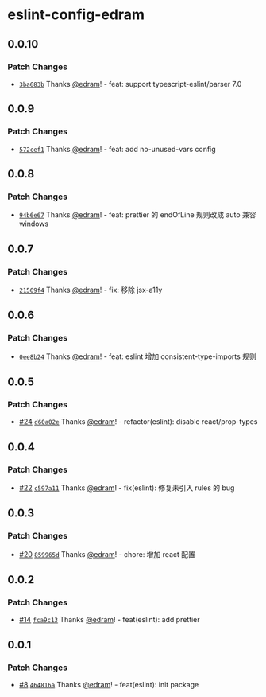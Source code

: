 # eslint-config-edram

## 0.0.10

### Patch Changes

- [`3ba683b`](https://github.com/edram/packages/commit/3ba683bc56b239666a5eed88d6b862e7fda1ef9f) Thanks [@edram](https://github.com/edram)! - feat: support typescript-eslint/parser 7.0

## 0.0.9

### Patch Changes

- [`572cef1`](https://github.com/edram/packages/commit/572cef1151c63efaac5f6d6fe113408797585861) Thanks [@edram](https://github.com/edram)! - feat: add no-unused-vars config

## 0.0.8

### Patch Changes

- [`94b6e67`](https://github.com/edram/packages/commit/94b6e678d3e831e3c035b7bf36c2c9fe92630a72) Thanks [@edram](https://github.com/edram)! - feat: prettier 的 endOfLine 规则改成 auto 兼容 windows

## 0.0.7

### Patch Changes

- [`21569f4`](https://github.com/edram/packages/commit/21569f41ada2d39ed64d0e1243b112d401579ef2) Thanks [@edram](https://github.com/edram)! - fix: 移除 jsx-a11y

## 0.0.6

### Patch Changes

- [`0ee8b24`](https://github.com/edram/packages/commit/0ee8b24493492a6cbbd108855c0944129762bc7a) Thanks [@edram](https://github.com/edram)! - feat: eslint 增加 consistent-type-imports 规则

## 0.0.5

### Patch Changes

- [#24](https://github.com/edram/packages/pull/24) [`d60a02e`](https://github.com/edram/packages/commit/d60a02e5c16d1299e78b500f57d468330b7a7b3f) Thanks [@edram](https://github.com/edram)! - refactor(eslint): disable react/prop-types

## 0.0.4

### Patch Changes

- [#22](https://github.com/edram/packages/pull/22) [`c597a11`](https://github.com/edram/packages/commit/c597a1124d6b08ab9f8f847e3cea38853d5fd156) Thanks [@edram](https://github.com/edram)! - fix(eslint): 修复未引入 rules 的 bug

## 0.0.3

### Patch Changes

- [#20](https://github.com/edram/packages/pull/20) [`859965d`](https://github.com/edram/packages/commit/859965db68f765ac8525050e3c004376cd8dc306) Thanks [@edram](https://github.com/edram)! - chore: 增加 react 配置

## 0.0.2

### Patch Changes

- [#14](https://github.com/edram/packages/pull/14) [`fca9c13`](https://github.com/edram/packages/commit/fca9c13b4c4bfc3f84b58a4892bc948605cc132a) Thanks [@edram](https://github.com/edram)! - feat(eslint): add prettier

## 0.0.1

### Patch Changes

- [#8](https://github.com/edram/packages/pull/8) [`464816a`](https://github.com/edram/packages/commit/464816af28b085198ebfb1ec172b9206fa09c189) Thanks [@edram](https://github.com/edram)! - feat(eslint): init package
